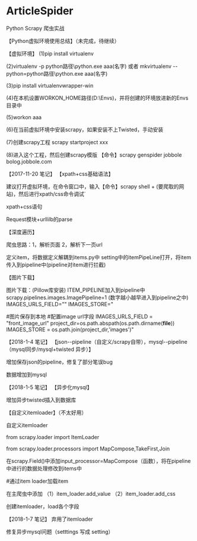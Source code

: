 # ArticleSpider
Python Scrapy 爬虫实战

【Python虚拟环境使用总结】（未完成，待继续）

【虚拟环境】
(1)pip install virtualenv

(2)virtualenv -p python路径\python.exe aaa(名字) 或者  mkvirtualenv --python=python路径\python.exe aaa(名字)

(3)pip install virtualenvwrapper-win

(4)在本机设置WORKON_HOME路径(D:\Envs)，并将创建的环境放进新的Envs目录中

(5)workon aaa

(6)在当前虚拟环境中安装scrapy，如果安装不上Twisted，手动安装

(7)创建scrapy工程   scrapy startproject xxx

(8)进入这个工程，然后创建scrapy模版   【命令】scrapy genspider jobbole bolog.jobbole.com

【2017-11-20 笔记】
【xpath+css基础语法】

建议打开虚拟环境，在命令窗口中，输入【命令】scrapy shell + (要爬取的网站)，然后进行xpath/css命令调试`

xpath+css语句

Request模块+urllilb的parse

【深度遍历】

爬虫思路：1，解析页面 2，解析下一页url

定义item，将数据定义解耦到items.py中 setting中的itemPipeLine打开，将item传入到pipeline中(pipeline对item进行拦截)

【图片下载】

图片下载：(Pillow库安装)
    ITEM_PIPELINE加入到pipeline中
    scrapy.pipelines.images.ImagePipeline=1 (数字越小越早进入到pipeline之中)
    IMAGES_URLS_FIELD=""
    IMAGES_STORE="

#图片保存到本地
#配置image url字段
IMAGES_URLS_FIELD = "front_image_url"
project_dir=os.path.abspath(os.path.dirname(__file__))
IMAGES_STORE = os.path.join(project_dir,'images')"
    
【2018-1-4 笔记】
【json--pipeline（自定义/scrapy自带），mysql--pipeline（mysql同步/mysql+twisted 异步）】

增加保存json的pipeline，修复了部分笔误bug

数据增加到mysql

【2018-1-5 笔记】
【异步化mysql】

增加异步twisted插入到数据库

【自定义itemloader】（不太好用）

自定义itemloader

from scrapy.loader import ItemLoader

from scrapy.loader.processors import MapCompose,TakeFirst,Join

在scrapy.Field()中添加input_processor=MapCompose（函数），将在pipeline中进行的数据处理修改到items中

#通过item loader加载item

在主爬虫中添加
（1）item_loader.add_value
（2）item_loader.add_css

创建itemloader，load各个字段

【2018-1-7 笔记】
弃用了itemloader

修复异步mysql问题（setttings 写成 setting）
    

